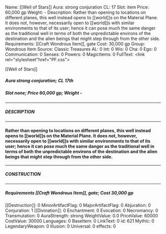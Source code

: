 Name: [[Well of Stars]]
Aura: strong conjuration
CL: 17
Slot: item
Price: 60,000 gp
Weight: -
Description: Rather than opening to locations on different planes, this well instead opens to [[world]]s on the Material Plane. It does not, however, necessarily open to [[world]]s with similar environments to that of its user; hence it can pose much the same danger as the traditional well in terms of both the unpredictable environs of the destination and the alien beings that might step through from the other side.
Requirements: [[Craft Wondrous Item]], gate
Cost: 30,000 gp
Group: Wondrous Item
Source: Classic Treasures
AL: 0
Int: 0
Wis: 0
Cha: 0
Ego: 0
Communication: 0
Senses: 0
Powers: 0
MagicItems: 0
FullText: <link rel="stylesheet"href="PF.css"><div class="heading"><p class="alignleft">[[Well of Stars]]</p><div style="clear: both;"></div></div><div><h5><b>Aura </b>strong conjuration; <b>CL </b>17th</h5><h5><b>Slot </b>none; <b>Price </b>60,000 gp; <b>Weight </b>-</h5></div><hr/><div><h5><b>DESCRIPTION</b></h5></div><hr/><div><h4><p>Rather than opening to locations on different planes, this well instead opens to [[world]]s on the Material Plane. It does not, however, necessarily open to [[world]]s with similar environments to that of its user; hence it can pose much the same danger as the traditional well in terms of both the unpredictable environs of the destination and the alien beings that might step through from the other side.</p></h4></div><hr/><div><h5><b>CONSTRUCTION</b></h5></div><hr/><div><h5><b>Requirements </b>[[Craft Wondrous Item]], <i>gate</i>; <b>Cost </b>30,000 gp</h5></div>
[[Destruction]]: 0
MinorArtifactFlag: 0
MajorArtifactFlag: 0
Abjuration: 0
Conjuration: 1
[[Divination]]: 0
Enchantment: 0
Evocation: 0
Necromancy: 0
Transmutation: 0
AuraStrength: strong
WeightValue: 0.0
PriceValue: 60000
CostValue: 30000
Languages: 0
BaseItem: 0
LinkText: 0
id: 621
Mythic: 0
LegendaryWeapon: 0
Illusion: 0
Universal: 0
effects: 0
